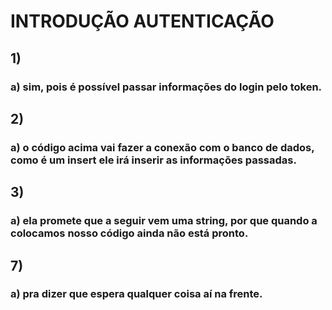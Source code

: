 # INTRODUÇÃO AUTENTICAÇÃO

## 1)
### a) sim, pois é possível passar informações do login pelo token.

## 2)
### a) o código acima vai fazer a conexão com o banco de dados, como é um insert ele irá inserir as informações passadas. 

## 3)
### a) ela promete que a seguir vem uma string, por que quando a colocamos nosso código ainda não está pronto.

## 7)
### a) pra dizer que espera qualquer coisa aí na frente. 